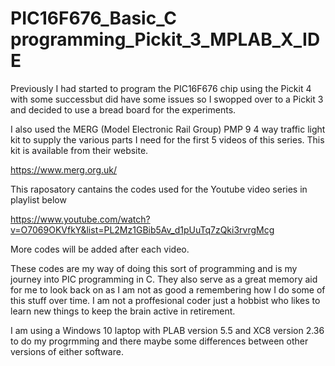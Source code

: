 # PIC16F676_Basic_C programming_Pickit_3_MPLAB_X_IDE

Previously I had started to program the PIC16F676 chip using the Pickit 4 with some successbut did have some issues so I swopped over to a Pickit 3 and decided to use a bread board for the experiments.
 
I also used the MERG (Model Electronic Rail Group) PMP 9 4 way traffic light kit to supply the various parts I need for the first 5 videos of this series. This kit is available from their website. 

https://www.merg.org.uk/
 
 
This raposatory cantains the codes used for the Youtube video series in playlist below

https://www.youtube.com/watch?v=O7069OKVfkY&list=PL2Mz1GBib5Av_d1pUuTq7zQki3rvrgMcg

More codes will be added after each video.

These codes are my way of doing this sort of programming and is my journey into PIC programming in C. They also serve as a great memory aid for me to look back on as I am not as good a remembering how I do some of this stuff over time. I am not a proffesional coder just a hobbist who likes to learn new things to keep the brain active in retirement.

I am using a Windows 10 laptop with PLAB version 5.5 and XC8 version 2.36 to do my progrmming and there maybe some differences between other versions of either software.
